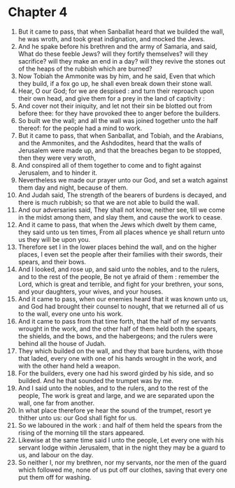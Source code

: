 # Chapter 4

1. But it came to pass, that when Sanballat heard that we builded the wall, he was wroth, and took great indignation, and mocked the Jews.
2. And he spake before his brethren and the army of Samaria, and said, What do these feeble Jews? will they fortify themselves? will they sacrifice? will they make an end in a day? will they revive the stones out of the heaps of the rubbish which are burned?
3. Now Tobiah the Ammonite was by him, and he said, Even that which they build, if a fox go up, he shall even break down their stone wall.
4. Hear, O our God; for we are despised : and turn their reproach upon their own head, and give them for a prey in the land of captivity :
5. And cover not their iniquity, and let not their sin be blotted out from before thee: for they have provoked thee to anger before the builders.
6. So built we the wall; and all the wall was joined together unto the half thereof: for the people had a mind to work.
7. But it came to pass, that when Sanballat, and Tobiah, and the Arabians, and the Ammonites, and the Ashdodites, heard that the walls of Jerusalem were made up, and that the breaches began to be stopped, then they were very wroth,
8. And conspired all of them together to come and to fight against Jerusalem, and to hinder it.
9. Nevertheless we made our prayer unto our God, and set a watch against them day and night, because of them.
10. And Judah said, The strength of the bearers of burdens is decayed, and there is much rubbish; so that we are not able to build the wall.
11. And our adversaries said, They shall not know, neither see, till we come in the midst among them, and slay them, and cause the work to cease.
12. And it came to pass, that when the Jews which dwelt by them came, they said unto us ten times, From all places whence ye shall return unto us they will be upon you.
13. Therefore set I in the lower places behind the wall, and on the higher places, I even set the people after their families with their swords, their spears, and their bows.
14. And I looked, and rose up, and said unto the nobles, and to the rulers, and to the rest of the people, Be not ye afraid of them : remember the Lord, which is great and terrible, and fight for your brethren, your sons, and your daughters, your wives, and your houses.
15. And it came to pass, when our enemies heard that it was known unto us, and God had brought their counsel to nought, that we returned all of us to the wall, every one unto his work.
16. And it came to pass from that time forth, that the half of my servants wrought in the work, and the other half of them held both the spears, the shields, and the bows, and the habergeons; and the rulers were behind all the house of Judah.
17. They which builded on the wall, and they that bare burdens, with those that laded, every one with one of his hands wrought in the work, and with the other hand held a weapon.
18. For the builders, every one had his sword girded by his side, and so builded. And he that sounded the trumpet was by me.
19. And I said unto the nobles, and to the rulers, and to the rest of the people, The work is great and large, and we are separated upon the wall, one far from another.
20. In what place therefore ye hear the sound of the trumpet, resort ye thither unto us: our God shall fight for us.
21. So we laboured in the work : and half of them held the spears from the rising of the morning till the stars appeared.
22. Likewise at the same time said I unto the people, Let every one with his servant lodge within Jerusalem, that in the night they may be a guard to us, and labour on the day.
23. So neither I, nor my brethren, nor my servants, nor the men of the guard which followed me, none of us put off our clothes, saving that every one put them off for washing.

